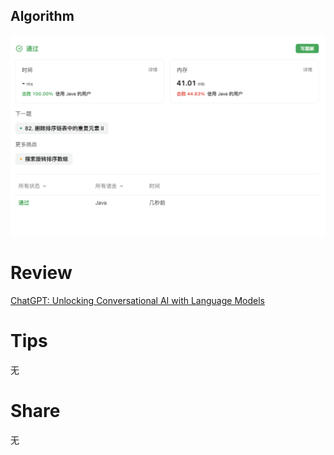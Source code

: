 ## Algorithm
![yueqingming-2023-07-09-lc](../../../images/temp/yueqingming-2023-07-16-lc.png)

# Review
[ChatGPT: Unlocking Conversational AI with Language Models](https://medium.com/gitconnected/chatgpt-unlocking-conversational-ai-with-language-models-b26f29f063e2)


# Tips
无

# Share
无 